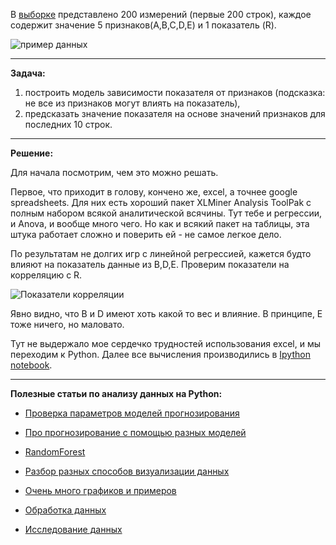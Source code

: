 
В [выборке](https://github.com/anyvachana/Guru/blob/master/%D0%97%D0%B0%D0%B4%D0%B0%D0%BD%D0%B8%D0%B5%202/step2.csv) представлено 200 измерений (первые 200 строк), каждое содержит 
значение 5 признаков(A,B,C,D,E) и 1 показатель (R).

![пример данных](http://dl4.joxi.net/drive/2018/05/24/0021/3146/1432650/50/b62f95e2c1.png)

* * *

**Задача:**

1. построить модель зависимости показателя от признаков (подсказка: не все из признаков могут влиять на показатель),
2. предсказать значение показателя на основе значений признаков для последних 10 строк.

* * *

**Решение:**

Для начала посмотрим, чем это можно решать.

Первое, что приходит в голову, кончено же, excel, а точнее google spreadsheets. 
Для них есть хороший пакет XLMiner Analysis ToolPak с полным набором всякой аналитической всячины. 
Тут тебе и регрессии, и Anova, и вообще много чего. Но как и всякий пакет на таблицы, 
эта штука работает сложно и поверить ей - не самое легкое дело.

По результатам не долгих игр с линейной регрессией, кажется будто влияют на показатель данные из B,D,E.
Проверим показатели на корреляцию с R.

![Показатели корреляции](http://dl3.joxi.net/drive/2018/05/25/0030/0356/2023780/80/29d0ba2b7e.png)

Явно видно, что B и D имеют хоть какой то вес и влияние. В принципе, E тоже ничего, но маловато.

Тут не выдержало мое сердечко трудностей использования excel, и мы переходим к Python.
Далее все вычисления производились в 
[Ipython notebook](https://github.com/anyvachana/Guru/blob/master/%D0%97%D0%B0%D0%B4%D0%B0%D0%BD%D0%B8%D0%B5%202/Prediction.ipynb).

* * *

**Полезные статьи по анализу данных на Python:**

-   [Проверка параметров моделей прогнозирования](http://playittodeath.ru/regression-algorithms-comparison/)
-   [Про прогнозирование с помощью разных моделей](https://habr.com/post/206306/)

-   [RandomForest](https://nbviewer.jupyter.org/github/Dyakonov/case_shmid/blob/master/dj_IBS02_second_steps.ipynb)

-   [Разбор разных способов визуализации данных](https://habr.com/company/ods/blog/323210/)
-   [Очень много графиков и примеров](http://malev.ru/%D0%B0%D0%BD%D0%B0%D0%BB%D0%B8%D0%B7-%D0%B4%D0%B0%D0%BD%D0%BD%D1%8B%D1%85-%D0%BF%D1%80%D0%B8-%D0%BF%D0%BE%D0%BC%D0%BE%D1%89%D0%B8-python-%D0%B3%D1%80%D0%B0%D1%84%D0%B8%D0%BA%D0%B8-%D0%B2-pandas/)
-   [Обработка данных](http://playittodeath.ru/%D0%BC%D0%B0%D0%BD%D0%B8%D0%BF%D1%83%D0%BB%D1%8F%D1%86%D0%B8%D1%8F-%D0%B8-%D0%BE%D0%B1%D1%80%D0%B0%D0%B1%D0%BE%D1%82%D0%BA%D0%B0-%D0%B4%D0%B0%D0%BD%D0%BD%D1%8B%D1%85-%D0%B2-python-data-wrangling-and/)
-   [Исследование данных](http://playittodeath.ru/%D0%B0%D0%BD%D0%B0%D0%BB%D0%B8%D0%B7-%D0%B4%D0%B0%D0%BD%D0%BD%D1%8B%D1%85-%D0%BF%D1%80%D0%B8-%D0%BF%D0%BE%D0%BC%D0%BE%D1%89%D0%B8-python-%D0%BE%D1%81%D0%BD%D0%BE%D0%B2%D0%BD%D1%8B%D0%B5-%D1%81%D1%82-2/)
